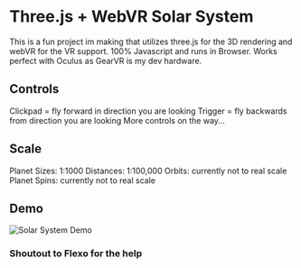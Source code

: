 # Three.js + WebVR Solar System
This is a fun project im making that utilizes three.js for the 3D rendering and webVR for the VR support.
100% Javascript and runs in Browser. Works perfect with Oculus as GearVR is my dev hardware. 

## Controls
Clickpad = fly forward in direction you are looking
Trigger  = fly backwards from direction you are looking
More controls on the way...

## Scale
Planet Sizes: 1:1000
Distances: 1:100,000
Orbits: currently not to real scale
Planet Spins: currently not to real scale

## Demo
![Solar System Demo](https://cdn.rawgit.com/ChrisEddy/three.js-playground/ba1f1af1/demo.gif)

### Shoutout to Flexo for the help
